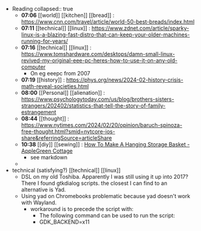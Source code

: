 - Reading
  collapsed:: true
	- **07:06** [[world]] [[kitchen]] [[bread]] :  https://www.cnn.com/travel/article/world-50-best-breads/index.html
	- **07:11** [[technical]] [[linux]] :  https://www.zdnet.com/article/sparky-linux-is-a-blazing-fast-distro-that-can-keep-your-older-machines-running-for-years/
	- **07:16** [[technical]] [[linux]] :  https://www.tomshardware.com/desktops/damn-small-linux-revived-my-original-eee-pc-heres-how-to-use-it-on-any-old-computer
		- On eg eeepc from 2007
	- **07:19** [[history]] :  https://phys.org/news/2024-02-history-crisis-math-reveal-societies.html
	- **08:00** [[Personal]] [[alienation]] :  https://www.psychologytoday.com/us/blog/brothers-sisters-strangers/202402/statistics-that-tell-the-story-of-family-estrangement
	- **08:44** [[thought]] :  https://www.nytimes.com/2024/02/20/opinion/baruch-spinoza-free-thought.html?smid=nytcore-ios-share&referringSource=articleShare
	- **10:38** [[diy]] [[sewing]] :  [How To Make A Hanging Storage Basket - AppleGreen Cottage](https://www.applegreencottage.com/how-to-make-fabric-hanging-basket/)
		- see markdown
	-
- technical (satisfying?) [[technical]] [[linux]]
	- DSL on my old Toshiba. Apparently I was still using it up into 2017? There I found gtkdialog scripts. the closest I can find to an alternative is Yad.
	- Using yad on Chromebooks problematic because yad doesn't work with Wayland.
		- workaround is to precede the script with:
			- The following command can be used to run the script:
			- GDK_BACKEND=x11 <command>
